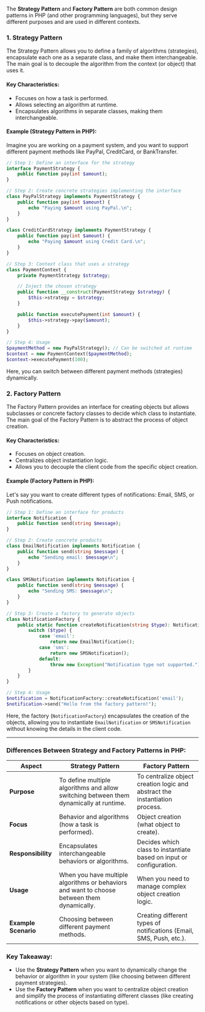 The **Strategy Pattern** and **Factory Pattern** are both common design patterns in PHP (and other programming languages), but they serve different purposes and are used in different contexts.

### 1. **Strategy Pattern**
The Strategy Pattern allows you to define a family of algorithms (strategies), encapsulate each one as a separate class, and make them interchangeable. The main goal is to decouple the algorithm from the context (or object) that uses it.

#### Key Characteristics:
- Focuses on how a task is performed.
- Allows selecting an algorithm at runtime.
- Encapsulates algorithms in separate classes, making them interchangeable.

#### Example (Strategy Pattern in PHP):

Imagine you are working on a payment system, and you want to support different payment methods like PayPal, CreditCard, or BankTransfer.

```php
// Step 1: Define an interface for the strategy
interface PaymentStrategy {
    public function pay(int $amount);
}

// Step 2: Create concrete strategies implementing the interface
class PayPalStrategy implements PaymentStrategy {
    public function pay(int $amount) {
        echo "Paying $amount using PayPal.\n";
    }
}

class CreditCardStrategy implements PaymentStrategy {
    public function pay(int $amount) {
        echo "Paying $amount using Credit Card.\n";
    }
}

// Step 3: Context class that uses a strategy
class PaymentContext {
    private PaymentStrategy $strategy;

    // Inject the chosen strategy
    public function __construct(PaymentStrategy $strategy) {
        $this->strategy = $strategy;
    }

    public function executePayment(int $amount) {
        $this->strategy->pay($amount);
    }
}

// Step 4: Usage
$paymentMethod = new PayPalStrategy(); // Can be switched at runtime
$context = new PaymentContext($paymentMethod);
$context->executePayment(100);
```

Here, you can switch between different payment methods (strategies) dynamically.

### 2. **Factory Pattern**
The Factory Pattern provides an interface for creating objects but allows subclasses or concrete factory classes to decide which class to instantiate. The main goal of the Factory Pattern is to abstract the process of object creation.

#### Key Characteristics:
- Focuses on object creation.
- Centralizes object instantiation logic.
- Allows you to decouple the client code from the specific object creation.

#### Example (Factory Pattern in PHP):

Let's say you want to create different types of notifications: Email, SMS, or Push notifications.

```php
// Step 1: Define an interface for products
interface Notification {
    public function send(string $message);
}

// Step 2: Create concrete products
class EmailNotification implements Notification {
    public function send(string $message) {
        echo "Sending email: $message\n";
    }
}

class SMSNotification implements Notification {
    public function send(string $message) {
        echo "Sending SMS: $message\n";
    }
}

// Step 3: Create a factory to generate objects
class NotificationFactory {
    public static function createNotification(string $type): Notification {
        switch ($type) {
            case 'email':
                return new EmailNotification();
            case 'sms':
                return new SMSNotification();
            default:
                throw new Exception("Notification type not supported.");
        }
    }
}

// Step 4: Usage
$notification = NotificationFactory::createNotification('email');
$notification->send("Hello from the factory pattern!");
```

Here, the factory (`NotificationFactory`) encapsulates the creation of the objects, allowing you to instantiate `EmailNotification` or `SMSNotification` without knowing the details in the client code.

---

### Differences Between Strategy and Factory Patterns in PHP:

| **Aspect**                 | **Strategy Pattern**                                                 | **Factory Pattern**                                                   |
|----------------------------|----------------------------------------------------------------------|-----------------------------------------------------------------------|
| **Purpose**                 | To define multiple algorithms and allow switching between them dynamically at runtime. | To centralize object creation logic and abstract the instantiation process. |
| **Focus**                   | Behavior and algorithms (how a task is performed).                   | Object creation (what object to create).                              |
| **Responsibility**          | Encapsulates interchangeable behaviors or algorithms.               | Decides which class to instantiate based on input or configuration.   |
| **Usage**                   | When you have multiple algorithms or behaviors and want to choose between them dynamically. | When you need to manage complex object creation logic.                |
| **Example Scenario**        | Choosing between different payment methods.                         | Creating different types of notifications (Email, SMS, Push, etc.).   |

### Key Takeaway:
- Use the **Strategy Pattern** when you want to dynamically change the behavior or algorithm in your system (like choosing between different payment strategies).
- Use the **Factory Pattern** when you want to centralize object creation and simplify the process of instantiating different classes (like creating notifications or other objects based on type).
